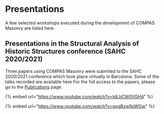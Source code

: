 # Presentations

A few selected workshops executed during the development of COMPAS Masonry are listed here.

## Presentations in the Structural Analysis of Historic Structures conference (SAHC 2020/2021)

Three papers using COMPAS Masonry were submited to the SAHC 2020/2021 conference which took place virtually in Barcelona. Some of the talks recorded are available here For the full access to the papers, please go to the [Publications](publications.md) page.

{% embed url="https://www.youtube.com/watch?v=tdLhCW0VGHA" %}



{% embed url="https://www.youtube.com/watch?v=qogBzw9oWGw" %}

